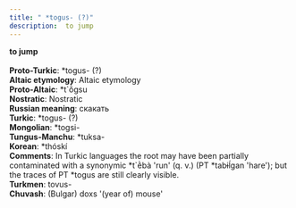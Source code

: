 ```yaml
---
title: " *togus- (?)"
description:  to jump
---
```

<p data-pagefind-weight="0.5">
<strong> to jump</strong><br><br>
<strong>Proto-Turkic</strong>:  *togus- (?)<br>
<strong>Altaic etymology</strong>:  Altaic etymology<br>
<strong> Proto-Altaic</strong>:  *t`ŏ̀gsu<br>
<strong>Nostratic</strong>:  Nostratic<br>
<strong>Russian meaning</strong>:  скакать<br>
<strong>Turkic</strong>:  *togus- (?)<br>
<strong>Mongolian</strong>:  *togsi-<br>
<strong>Tungus-Manchu</strong>:  *tuksa-<br>
<strong>Korean</strong>:  *thóskí<br>
<strong>Comments</strong>:  In Turkic languages the root may have been partially contaminated with a synonymic *t`ḕbà 'run' (q. v.) (PT *tabɨĺgan 'hare'); but the traces of PT *togus are still clearly visible.<br>
<strong>Turkmen</strong>:  tovus-<br>
<strong>Chuvash</strong>:  (Bulgar) doxs '(year of) mouse'<br>

</p>
